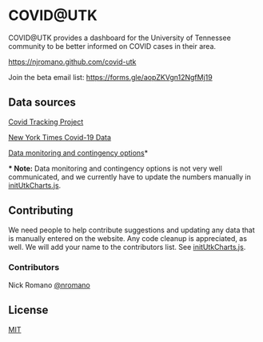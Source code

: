 # COVID@UTK
COVID@UTK provides a dashboard for the University of Tennessee community to be better informed on COVID cases in their area.

https://njromano.github.com/covid-utk

Join the beta email list: https://forms.gle/aopZKVgn12NgfMj19

## Data sources
[Covid Tracking Project](https://covidtracking.com/data)

[New York Times Covid-19 Data](https://github.com/nytimes/covid-19-data)

[Data monitoring and contingency options](https://www.utk.edu/coronavirus/guides/data-monitoring-and-contingency-options)*

**\* Note:** Data monitoring and contingency options is not very well communicated, and we currently have to update the numbers manually in [initUtkCharts.js](initUtkCharts.js).

## Contributing
We need people to help contribute suggestions and updating any data that is manually entered on the website. Any code cleanup is appreciated, as well. We will add your name to the contributors list. See [initUtkCharts.js](initUtkCharts.js).

### Contributors
Nick Romano [@nromano](https://twitter.com/nromanodev)

## License
[MIT](LICENSE.md)

